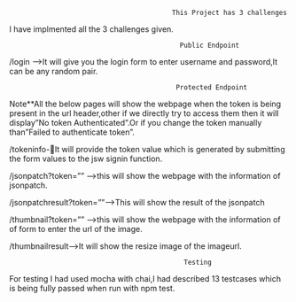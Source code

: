                                              This Project has 3 challenges

I have implmented all the 3 challenges given.

                                               Public Endpoint
/login -->It will give you the login form to enter username and password,It can be any random pair.

                                              Protected Endpoint
                                              
Note**All the below pages will show the webpage when the token is being present in the url header,other if we directly try to access     them then it will display”No token Authenticated”.Or if you change the token manually than”Failed to authenticate token”.   
  
/tokeninfo-It will provide the token value which is generated by submitting the form values to the jsw signin function.

/jsonpatch?token=”” -->this will show the webpage with the information of jsonpatch.

/jsonpatchresult?token=””-->This will show the result of the jsonpatch 

/thumbnail?token=”” -->this will show the webpage with the information of of form to enter the url of the image.

/thumbnailresult-->It will show the resize image of the imageurl.


                                                Testing
For testing I had used mocha with chai,I had described 13 testcases which is being fully passed when run with npm test.


